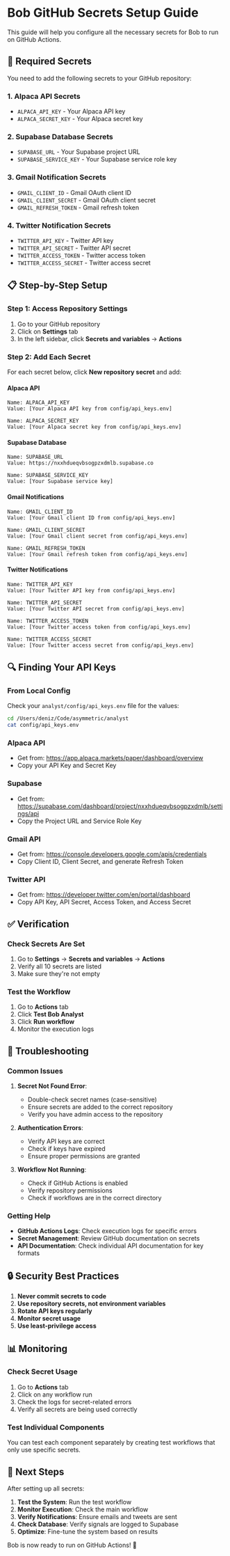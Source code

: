 # Bob GitHub Secrets Setup Guide

This guide will help you configure all the necessary secrets for Bob to run on GitHub Actions.

## 🔐 Required Secrets

You need to add the following secrets to your GitHub repository:

### 1. Alpaca API Secrets
- `ALPACA_API_KEY` - Your Alpaca API key
- `ALPACA_SECRET_KEY` - Your Alpaca secret key

### 2. Supabase Database Secrets
- `SUPABASE_URL` - Your Supabase project URL
- `SUPABASE_SERVICE_KEY` - Your Supabase service role key

### 3. Gmail Notification Secrets
- `GMAIL_CLIENT_ID` - Gmail OAuth client ID
- `GMAIL_CLIENT_SECRET` - Gmail OAuth client secret
- `GMAIL_REFRESH_TOKEN` - Gmail refresh token

### 4. Twitter Notification Secrets
- `TWITTER_API_KEY` - Twitter API key
- `TWITTER_API_SECRET` - Twitter API secret
- `TWITTER_ACCESS_TOKEN` - Twitter access token
- `TWITTER_ACCESS_SECRET` - Twitter access secret

## 📋 Step-by-Step Setup

### Step 1: Access Repository Settings

1. Go to your GitHub repository
2. Click on **Settings** tab
3. In the left sidebar, click **Secrets and variables** → **Actions**

### Step 2: Add Each Secret

For each secret below, click **New repository secret** and add:

#### Alpaca API
```
Name: ALPACA_API_KEY
Value: [Your Alpaca API key from config/api_keys.env]
```

```
Name: ALPACA_SECRET_KEY
Value: [Your Alpaca secret key from config/api_keys.env]
```

#### Supabase Database
```
Name: SUPABASE_URL
Value: https://nxxhdueqvbsogpzxdmlb.supabase.co
```

```
Name: SUPABASE_SERVICE_KEY
Value: [Your Supabase service key]
```

#### Gmail Notifications
```
Name: GMAIL_CLIENT_ID
Value: [Your Gmail client ID from config/api_keys.env]
```

```
Name: GMAIL_CLIENT_SECRET
Value: [Your Gmail client secret from config/api_keys.env]
```

```
Name: GMAIL_REFRESH_TOKEN
Value: [Your Gmail refresh token from config/api_keys.env]
```

#### Twitter Notifications
```
Name: TWITTER_API_KEY
Value: [Your Twitter API key from config/api_keys.env]
```

```
Name: TWITTER_API_SECRET
Value: [Your Twitter API secret from config/api_keys.env]
```

```
Name: TWITTER_ACCESS_TOKEN
Value: [Your Twitter access token from config/api_keys.env]
```

```
Name: TWITTER_ACCESS_SECRET
Value: [Your Twitter access secret from config/api_keys.env]
```

## 🔍 Finding Your API Keys

### From Local Config
Check your `analyst/config/api_keys.env` file for the values:

```bash
cd /Users/deniz/Code/asymmetric/analyst
cat config/api_keys.env
```

### Alpaca API
- Get from: https://app.alpaca.markets/paper/dashboard/overview
- Copy your API Key and Secret Key

### Supabase
- Get from: https://supabase.com/dashboard/project/nxxhdueqvbsogpzxdmlb/settings/api
- Copy the Project URL and Service Role Key

### Gmail API
- Get from: https://console.developers.google.com/apis/credentials
- Copy Client ID, Client Secret, and generate Refresh Token

### Twitter API
- Get from: https://developer.twitter.com/en/portal/dashboard
- Copy API Key, API Secret, Access Token, and Access Secret

## ✅ Verification

### Check Secrets Are Set
1. Go to **Settings** → **Secrets and variables** → **Actions**
2. Verify all 10 secrets are listed
3. Make sure they're not empty

### Test the Workflow
1. Go to **Actions** tab
2. Click **Test Bob Analyst**
3. Click **Run workflow**
4. Monitor the execution logs

## 🚨 Troubleshooting

### Common Issues

1. **Secret Not Found Error**:
   - Double-check secret names (case-sensitive)
   - Ensure secrets are added to the correct repository
   - Verify you have admin access to the repository

2. **Authentication Errors**:
   - Verify API keys are correct
   - Check if keys have expired
   - Ensure proper permissions are granted

3. **Workflow Not Running**:
   - Check if GitHub Actions is enabled
   - Verify repository permissions
   - Check if workflows are in the correct directory

### Getting Help

- **GitHub Actions Logs**: Check execution logs for specific errors
- **Secret Management**: Review GitHub documentation on secrets
- **API Documentation**: Check individual API documentation for key formats

## 🔒 Security Best Practices

1. **Never commit secrets to code**
2. **Use repository secrets, not environment variables**
3. **Rotate API keys regularly**
4. **Monitor secret usage**
5. **Use least-privilege access**

## 📊 Monitoring

### Check Secret Usage
1. Go to **Actions** tab
2. Click on any workflow run
3. Check the logs for secret-related errors
4. Verify all secrets are being used correctly

### Test Individual Components
You can test each component separately by creating test workflows that only use specific secrets.

## 🎯 Next Steps

After setting up all secrets:

1. **Test the System**: Run the test workflow
2. **Monitor Execution**: Check the main workflow
3. **Verify Notifications**: Ensure emails and tweets are sent
4. **Check Database**: Verify signals are logged to Supabase
5. **Optimize**: Fine-tune the system based on results

Bob is now ready to run on GitHub Actions! 🚀
